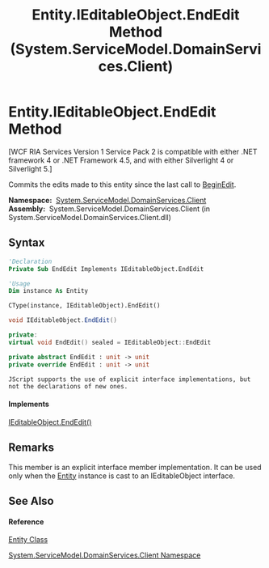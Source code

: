 ﻿---
title: Entity.IEditableObject.EndEdit Method  (System.ServiceModel.DomainServices.Client)
TOCTitle: IEditableObject.EndEdit Method
ms:assetid: M:System.ServiceModel.DomainServices.Client.Entity.System#ComponentModel#IEditableObject#EndEdit
ms:mtpsurl: https://msdn.microsoft.com/en-us/library/Ff422743(v=VS.91)
ms:contentKeyID: 28755114
ms.date: 01/27/2012
mtps_version: v=VS.91
f1_keywords:
- System.ServiceModel.DomainServices.Client.Entity.IEditableObject.EndEdit
dev_langs:
- CSharp
- JScript
- VB
- FSharp
- c++
api_location:
- System.ServiceModel.DomainServices.Client.dll
api_name:
- System.ServiceModel.DomainServices.Client.Entity.EndEdit
api_type:
- Managed
topic_type:
- apiref
- kbSyntax
product_family_name: VS
ROBOTS: INDEX,FOLLOW
---

# Entity.IEditableObject.EndEdit Method

\[WCF RIA Services Version 1 Service Pack 2 is compatible with either .NET framework 4 or .NET Framework 4.5, and with either Silverlight 4 or Silverlight 5.\]

Commits the edits made to this entity since the last call to [BeginEdit](ff422920\(v=vs.91\).md).

**Namespace:**  [System.ServiceModel.DomainServices.Client](ff422479\(v=vs.91\).md)  
**Assembly:**  System.ServiceModel.DomainServices.Client (in System.ServiceModel.DomainServices.Client.dll)

## Syntax

``` vb
'Declaration
Private Sub EndEdit Implements IEditableObject.EndEdit
```

``` vb
'Usage
Dim instance As Entity

CType(instance, IEditableObject).EndEdit()
```

``` csharp
void IEditableObject.EndEdit()
```

``` c++
private:
virtual void EndEdit() sealed = IEditableObject::EndEdit
```

``` fsharp
private abstract EndEdit : unit -> unit 
private override EndEdit : unit -> unit 
```

``` jscript
JScript supports the use of explicit interface implementations, but not the declarations of new ones.
```

#### Implements

[IEditableObject.EndEdit()](https://msdn.microsoft.com/en-us/library/wae53ae0)  

## Remarks

This member is an explicit interface member implementation. It can be used only when the [Entity](ff422907\(v=vs.91\).md) instance is cast to an IEditableObject interface.

## See Also

#### Reference

[Entity Class](ff422907\(v=vs.91\).md)

[System.ServiceModel.DomainServices.Client Namespace](ff422479\(v=vs.91\).md)

